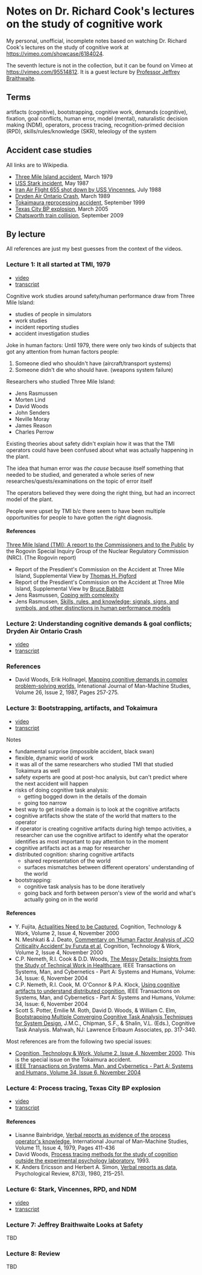 # Notes on Dr. Richard Cook's lectures on the study of cognitive work

My personal, unofficial, incomplete notes based on watching Dr. Richard Cook's lectures on the study of cognitive work at <https://vimeo.com/showcase/6184024>.

The seventh lecture is not in the collection, but it can be found on Vimeo at https://vimeo.com/95514812. It is a guest lecture by [Professor Jeffrey Braithwaite](https://www.mq.edu.au/research/research-centres-groups-and-facilities/healthy-people/centres/australian-institute-of-health-innovation/our-people/our-people-chris/professor-jeffrey-braithwaite).

## Terms

artifacts (cognitive),
bootstrapping,
cognitive work,
demands (cognitive),
fixation,
goal conflicts,
human error,
model (mental),
naturalistic decision making (NDM),
operators,
process tracing,
recognition-primed decision (RPD),
skills/rules/knowledge (SKR),
teleology of the system

## Accident case studies

All links are to Wikipedia.

* [Three Mile Island accident](https://en.wikipedia.org/wiki/Three_Mile_Island_accident), March 1979
* [USS Stark incident](https://en.wikipedia.org/wiki/USS_Stark_incident), May 1987
* [Iran Air Flight 655 shot down by USS Vincennes](https://en.wikipedia.org/wiki/Iran_Air_Flight_655), July 1988
* [Dryden Air Ontario Crash](https://en.wikipedia.org/wiki/Air_Ontario_Flight_1363), March 1989
* [Tokaimaura reprocessing accident](https://en.wikipedia.org/wiki/Tokaimura_nuclear_accident#1999_accident), September 1999
* [Texas City BP explosion](https://en.wikipedia.org/wiki/Texas_City_Refinery_explosion), March 2005
* [Chatsworth train collision](https://en.wikipedia.org/wiki/2008_Chatsworth_train_collision), September 2009

## By lecture

All references are just my best guesses from the context of the videos.

### Lecture 1:  It all started at TMI, 1979

* [video](https://vimeo.com/showcase/6184024/video/85909644)
* [transcript](transcripts/1-it-all-started-at-tmi-1979.md)


Cognitive work studies around safety/human performance draw from Three Mile Island:
* studies of people in simulators
* work studies
* incident reporting studies
* accident investigation studies

Joke in human factors: Until 1979, there were only two kinds of subjects that got any attention from human factors people:
1. Someone died who shouldn't have (aircraft/transport systems)
2. Someone didn't die who should have. (weapons system failure)

Researchers who studied Three Mile Island:
* Jens Rasmussen
* Morten Lind
* David Woods
* John Senders
* Neville Moray
* James Reason
* Charles Perrow


Existing theories about safety didn't explain how it was that the TMI operators could have been confused about what was actually happening in the plant.

The idea that human error was *the cause* because itself something that needed to be studied, and generated a whole series of new researches/quests/examinations on the topic of error itself

The operators believed they were doing the right thing, but had an incorrect model of the plant.

People were upset by TMI b/c there seem to have been multiple opportunities for people to have gotten the right diagnosis.


#### References

[Three Mile Island (TMI): A report to the Commissioners and to the Public][rogovin] by the Rogovin Special Inquiry Group of the Nuclear Regulatory Commission (NRC). (The Rogovin report)
* Report of the Presdient's Commission on the Accident at Three Mile Island, Supplemental View by [Thomas H. Pigford](http://www.pddoc.com/tmi2/kemeny/supplemental_view_by_thomas_h_pigford.htm)
* Report of the Presdient's Commission on the Accident at Three Mile Island, Supplemental View by [Bruce Babbitt](http://www.pddoc.com/tmi2/kemeny/supplemental_view_by_bruce_babbitt.htm)
* Jens Rasmussen, [Coping with complexity](https://orbit.dtu.dk/en/publications/coping-with-complexity)
* Jens Rasmussen, [Skills, rules, and knowledge; signals, signs, and symbols, and other distinctions in human performance models](https://ieeexplore.ieee.org/abstract/document/6313160)

[rogovin]: https://tmi2kml.inl.gov/Documents/2b-Rogovin/NUREGCR-1250V1,%20TMI,%20A%20Report%20To%20The%20Commissioners%20And%20To%20The%20Public%20(Rogovin%20Report)%20(1980-01).pdf

### Lecture 2: Understanding cognitive demands & goal conflicts; Dryden Air Ontario Crash

* [video](https://vimeo.com/showcase/6184024/video/86602403)
* [transcript](transcripts/2-understanding-cognitive-demands-dryden-1989.md)


### References

* David Woods, Erik Hollnagel, [Mapping cognitive demands in complex problem-solving worlds](https://www.researchgate.net/publication/220108174_Mapping_Cognitive_Demands_in_Complex_Problem-Solving_Worlds), Intenational Journal of Man-Machine Studies, Volume 26, Issue 2, 1987, Pages 257-275.

### Lecture 3: Bootstrapping, artifacts, and Tokaimura

* [video](https://vimeo.com/showcase/6184024/video/87849921)
* [transcript](transcripts/3-bootstrapping-artifacts-and-tokaimura-1999.md)


Notes

* fundamental surprise (impossible accident, black swan)
* flexible, dynamic world of work
* it was all of the same researchers who studied TMI that studied Tokaimura as well
* safety experts are good at post-hoc analysis, but can't predict where the next accident will happen
* risks of doing cognitive task analysis:
  - getting bogged down in the details of the domain
  - going too narrow
* best way to get inside a domain is to look at the cognitive artifacts
* cognitive artifacts show the state of the world that matters to the operator
* if operator is creating cognitive artifacts during high tempo activities, a researcher can use the cognitive artifact to identify what the operator identifies as most important to pay attention to in the moment
* cognitive artifacts act as a map for researcher
* distributed cognition: sharing cognitive artifacts
  - shared representation of the world
  - surfaces mismatches between different operators' understanding of the world
* bootstrapping:
  - cognitive task analysis has to be done iteratively
  - going back and forth between person's view of the world and what's actually going on in the world



#### References

* Y. Fujita, [Actualities Need to be Captured](https://link.springer.com/article/10.1007/PL00011505), Cognition, Technology & Work, Volume 2, Issue 4, November 2000
* N. Meshkati & J. Deato, [Commentary on ‘Human Factor Analysis of JCO Criticality Accident’ by Furuta et al](https://link.springer.com/article/10.1007/PL00011510), Cognition, Technology & Work, Volume 2, Issue 4, November 2000
* C.P. Nemeth, R.I. Cook & D.D. Woods, [The Messy Details: Insights from the Study of Technical Work in Healthcare](https://ieeexplore.ieee.org/document/1344116), IEEE Transactions on Systems, Man, and Cybernetics - Part A: Systems and Humans, Volume: 34, Issue: 6, November 2004
* C.P. Nemeth, R.I. Cook, M. O'Connor & P.A. Klock, [Using cognitive artifacts to understand distributed cognition](https://ieeexplore.ieee.org/document/1344121), IEEE Transactions on Systems, Man, and Cybernetics - Part A: Systems and Humans, Volume: 34, Issue: 6, November 2004
* Scott S. Potter,  Emilie M. Roth,  David D. Woods, & William C. Elm, [Bootstrapping Multiple Converging Cognitive Task Analysis Techniques for System Design](https://www.researchgate.net/publication/313737506_Bootstrapping_multiple_converging_cognitive_task_analysis_techniques_for_system_design), J.M.C., Chipman, S.F., & Shalin, V.L. (Eds.), Cognitive Task Analysis. Mahwah, NJ: Lawrence Erlbaum Associates, pp. 317-340.

Most references are from the following two special issues:

* [Cognition, Technology & Work, Volume 2, Issue 4, November 2000](https://link.springer.com/journal/10111/volumes-and-issues/2-4). This is the special issue on the Tokaimura accident.
* [IEEE Transactions on Systems, Man, and Cybernetics - Part A: Systems and Humans, Volume 34, Issue 6, November 2004](https://ieeexplore.ieee.org/xpl/tocresult.jsp?isnumber=29597)


### Lecture 4: Process tracing, Texas City BP explosion

* [video](https://vimeo.com/showcase/6184024/video/89228540)
* [transcript](transcripts/4-process-tracing-texas-city-bp-explosion.md)


#### References


* Lisanne Bainbridge, [Verbal reports as evidence of the process operator's knowledge](https://doi.org/10.1016/S0020-7373(79)80035-8), International Journal of Man-Machine Studies, Volume 11, Issue 4, 1979, Pages 411-436
* David Woods, [Process tracing methods for the study of cognition outside the experimental psychology laboratory](https://www.researchgate.net/publication/316655550_Process_tracing_methods_for_the_study_of_cognition_outside_the_experimental_psychology_laboratory), 1993.
* K. Anders Ericsson and Herbert A. Simon, [Verbal reports as data](https://psycnet.apa.org/record/1980-24435-001), Psychological Review, 87(3), 1980, 215–251.

### Lecture 6: Stark, Vincennes, RPD, and NDM

* [video](https://vimeo.com/showcase/6184024/video/89228540)
* [transcript](transcripts/6-stark-vincennes-rpd-and-npm.md)

### Lecture 7: Jeffrey Braithwaite Looks at Safety

TBD

### Lecture 8: Review

TBD
